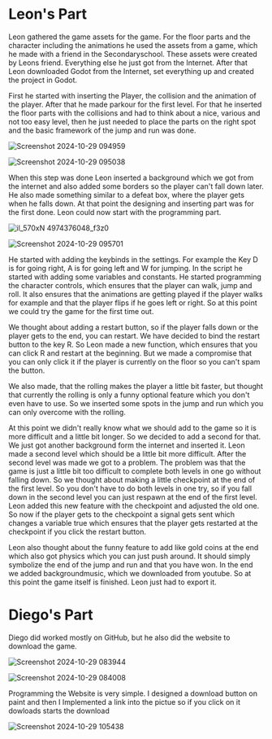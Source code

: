 # Leon's Part

<p>Leon gathered the game assets for the game. For the floor parts and the character including the animations he used the assets from a game, which he made with a friend in the Secondaryschool. These assets were created by Leons friend. Everything else he just got from the Internet. After that Leon downloaded Godot from the Internet, set everything up and created the project in Godot. </p>


<p>First he started with inserting the Player, the collision and the animation of the player. After that he made parkour for the first level. For that he inserted the floor parts with the collisions and had to think about a nice, various and not too easy level, then he just needed to place the parts on the right spot and the basic framework of the jump and run was done. </p>

![Screenshot 2024-10-29 094959](https://github.com/user-attachments/assets/57ad4407-a02f-4d6c-88b5-fa39469c3600)

![Screenshot 2024-10-29 095038](https://github.com/user-attachments/assets/62a7e996-6fbf-4413-8117-d315d763c8ea)


<p>When this step was done Leon inserted a background which we got from the internet and also added some borders so the player can't fall down later. He also made something similar to a defeat box, where the player gets when he falls down. At that point the designing and inserting part was for the first done. Leon could now start with the programming part. </p>

![il_570xN 4974376048_f3z0](https://github.com/user-attachments/assets/65abcb40-ffac-4f5e-b994-a0eee9644b1e)


![Screenshot 2024-10-29 095701](https://github.com/user-attachments/assets/f787435a-b99e-49cd-982f-0f118d495748)


<p>He started with adding the keybinds in the settings. For example the Key D is for going right, A is for going left and W for jumping. In the script he started with adding some variables and constants. He started programming the character controls, which ensures that the player can walk, jump and roll. It also ensures that the animations are getting played if the player walks for example and that the player flips if he goes left or right. So at this point we could try the game for the first time out.</p>

<p>We thought about adding a restart button, so if the player falls down or the player gets to the end, you can restart. We have decided to bind the restart button to the key R. So Leon made a new function, which ensures that you can click R and restart at the beginning. But we made a compromise that you can only click it if the player is currently on the floor so you can't spam the button. </p>

<p>We also made, that the rolling makes the player a little bit faster, but thought that currently the rolling is only a funny optional feature which you don't even have to use. So we inserted some spots in the jump and run which you can only overcome with the rolling. </p>

<p>At this point we didn't really know what we should add to the game so it is more difficult and a little bit longer. So we decided to add a second for that. We just got another background form the internet and inserted it. Leon made a second level which should be a little bit more difficult. After the second level was made we got to a problem. The problem was that the game is just a little bit too difficult to complete both levels in one go without falling down. So we thought about making a little checkpoint at the end of the first level. So you don't have to do both levels in one try, so if you fall down in the second level you can just respawn at the end of the first level. Leon added this new feature with the checkpoint and adjusted the old one. So now if the player gets to the checkpoint a signal gets sent which changes a variable true which ensures that the player gets restarted at the checkpoint if you click the restart button. </p>

<p>Leon also thought about the funny feature to add like gold coins at the end which also got physics which you can just push around. It should simply symbolize the end of the jump and run and that you have won. In the end we added backgroundmusic, which we downloaded from youtube. So at this point the game itself is finished. Leon just had to export it.</p>
 
# Diego's Part

Diego did worked mostly on GitHub, but he also did the website to download the game.

![Screenshot 2024-10-29 083944](https://github.com/user-attachments/assets/e80a1720-fe6c-400d-b1c1-17079e566a54)

![Screenshot 2024-10-29 084008](https://github.com/user-attachments/assets/ae681040-47d8-4e23-9c51-0398ac33dee1)

<p>Programming the Website is very simple. I designed a download button on paint and then I Implemented a link into the pictue so if you click on it dowloads starts the download</p>

![Screenshot 2024-10-29 105438](https://github.com/user-attachments/assets/28457522-e8a4-442b-9d5e-08a8a6aead41)






